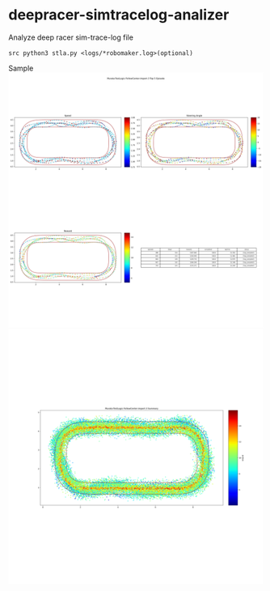 # deepracer-simtracelog-analizer
 Analyze deep racer sim-trace-log file  

```
src python3 stla.py <logs/*robomaker.log>(optional)
```

 Sample
![](src/img/Murata-TestLogic-FollowCenter-import-3_top.png)
![](src/img/Murata-TestLogic-FollowCenter-import-3_summary.png)

